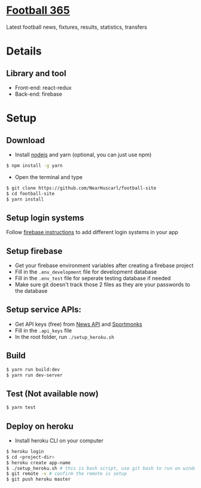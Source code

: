 # [Football 365]

Latest football news, fixtures, results, statistics, transfers

# Details

## Library and tool

-  Front-end: react-redux
-  Back-end: firebase

# Setup

## Download

* Install [nodejs] and yarn (optional, you can just use npm)

```bash
$ npm install -g yarn
```

* Open the terminal and type
```bash
$ git clone https://github.com/NearHuscarl/football-site
$ cd football-site
$ yarn install
```

## Setup login systems

Follow [firebase instructions](https://firebase.google.com/docs/auth/?authuser=0) to add different login systems in your app

## Setup firebase

-  Get your firebase environment variables after creating a firebase project
-  Fill in the `.env_development` file for development database
-  Fill in the `.env_test` file for seperate testing database if needed
-  Make sure git doesn't track those 2 files as they are your passwords to the database

## Setup service APIs:

-  Get API keys (free) from [News API] and [Sportmonks]
-  Fill in the `.api_keys` file
-  In the root folder, run `./setup_heroku.sh`

## Build

```bash
$ yarn run build:dev
$ yarn run dev-server
```

## Test (Not available now)

```bash
$ yarn test
```

## Deploy on heroku
- Install heroku CLI on your computer

```bash
$ heroku login
$ cd <project-dir>
$ heroku create app-name
$ ./setup_heroku.sh # this is bash script, use git bash to run on window
$ git remote -v # confirm the remote is setup
$ git push heroku master
```


[nodejs]: https://nodejs.org/en/download/
[Football 365]: https://football-365.herokuapp.com/
[News API]: https://newsapi.org/
[Sportmonks]: https://www.sportmonks.com